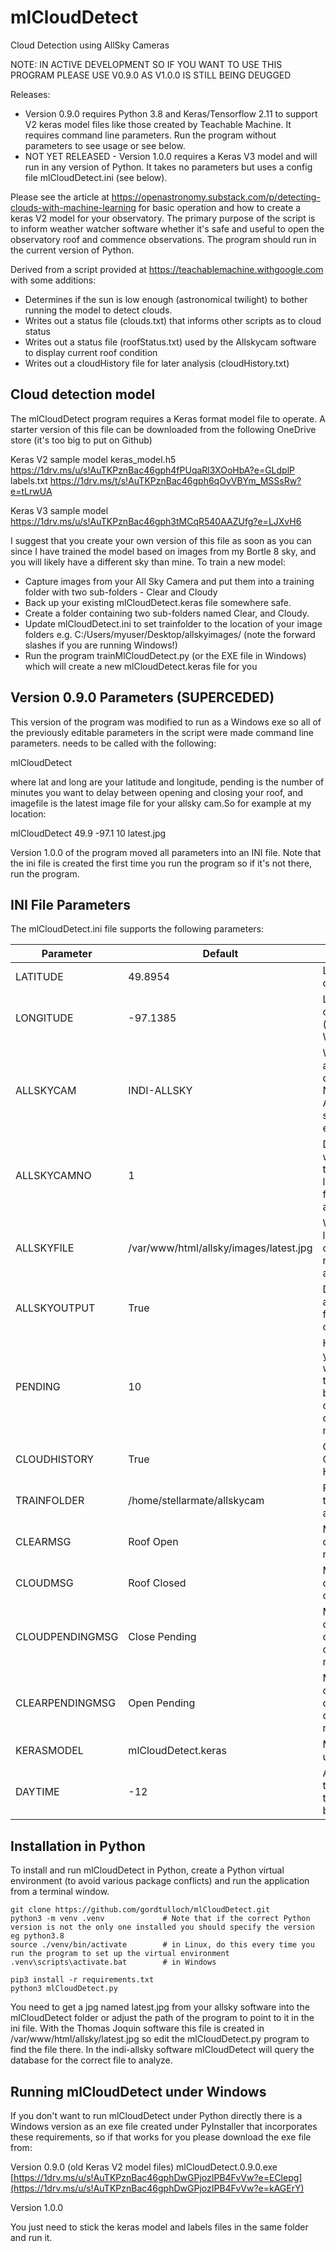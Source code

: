 # mlCloudDetect
Cloud Detection using AllSky Cameras

NOTE: IN ACTIVE DEVELOPMENT SO IF YOU WANT TO USE THIS PROGRAM PLEASE USE V0.9.0 AS V1.0.0 IS STILL BEING DEUGGED

Releases:
* Version 0.9.0 requires Python 3.8 and Keras/Tensorflow 2.11 to support V2 keras model files like those created by Teachable Machine. It requires command line parameters. Run the program without parameters to see usage or see below.
* NOT YET RELEASED - Version 1.0.0 requires a Keras V3 model and will run in any version of Python. It takes no parameters but uses a config file mlCloudDetect.ini (see below).

Please see the article at https://openastronomy.substack.com/p/detecting-clouds-with-machine-learning for basic operation and how to create a keras V2 model for your observatory. The primary purpose of the script is to inform weather watcher software whether it's safe and useful to open the observatory roof and commence observations. The program should run in the current version of Python.

Derived from a script provided at https://teachablemachine.withgoogle.com with some additions:
* Determines if the sun is low enough (astronomical twilight) to bother running the model to detect clouds.
* Writes out a status file (clouds.txt) that informs other scripts as to cloud status
* Writes out a status file (roofStatus.txt) used by the Allskycam software to display current roof condition
* Writes out a cloudHistory file for later analysis (cloudHistory.txt)

## Cloud detection model
The mlCloudDetect program requires a Keras format model file to operate. A starter version of this file can be downloaded from the following OneDrive store (it's too big to put on Github)

Keras V2 sample model
keras_model.h5    https://1drv.ms/u/s!AuTKPznBac46gph4fPUqaRl3XOoHbA?e=GLdplP
labels.txt        https://1drv.ms/t/s!AuTKPznBac46gph6qOyVBYm_MSSsRw?e=tLrwUA

Keras  V3 sample model 
https://1drv.ms/u/s!AuTKPznBac46gph3tMCqR540AAZUfg?e=LJXvH6

I suggest that you create your own version of this file as soon as you can since I have trained the model based on images from my Bortle 8 sky, and you will likely have a different sky than mine. To train a new model:

* Capture images from your All Sky Camera and put them into a training folder with two sub-folders - Clear and Cloudy
* Back up your existing mlCloudDetect.keras file somewhere safe.
* Create a folder containing two sub-folders named Clear, and Cloudy.
* Update mlCloudDetect.ini to set trainfolder to the location of your image folders e.g. C:/Users/myuser/Desktop/allskyimages/ (note the forward slashes if you are running Windows!)
* Run the program trainMlCloudDetect.py (or the EXE file in Windows) which will create a new mlCloudDetect.keras file for you

## Version 0.9.0 Parameters (SUPERCEDED)
This version of the program was modified to run as a Windows exe so all of the previously editable parameters in the script were made command line parameters. needs to be called with the following:

mlCloudDetect <lat> <long> <pending> <imagefile>

where lat and long are your latitude and longitude, pending is the number of minutes you want to delay between opening and closing your roof, and imagefile is the latest image file for your allsky cam.So for example at my location:

mlCloudDetect 49.9 -97.1 10 latest.jpg

Version 1.0.0 of the program moved all parameters into an INI file. Note that the ini file is created the first time you run the program so if it's not there, run the program.

## INI File Parameters
The mlCloudDetect.ini file supports the following parameters:

| Parameter | Default | Description |
|-----------|--------------------------------------------------------|---------------------------------------------------------------------|
| LATITUDE | 49.8954 | Latitude of observer |
| LONGITUDE | -97.1385 | Longitude of observer (negative if West) |
| ALLSKYCAM | INDI-ALLSKY | What kind of allskycam - choice are NONE,INDI-ALLSKY or something else (e.g. TJ) |
| ALLSKYCAMNO | 1 | Determines what camera to pull the latest image from in indi-allsky |
| ALLSKYFILE | /var/www/html/allsky/images/latest.jpg | What the latest file is called (in non-indi-allsky) |
| ALLSKYOUTPUT | True | Dump an allskycam.txt file with cloud status |
| PENDING | 10 | How long you want to wait to transition between open and closed (in minutes) |
| CLOUDHISTORY | True | Output Cloud History file |
| TRAINFOLDER | /home/stellarmate/allskycam | Folder where training files are |
| CLEARMSG | Roof Open | Message to output when no clouds |
| CLOUDMSG | Roof Closed | Message to output when cloudy |
| CLOUDPENDINGMSG | Close Pending | Message to output when cloud detected but roof open |
| CLEARPENDINGMSG | Open Pending | Message to output when clear sky detected but roof closed |
| KERASMODEL | mlCloudDetect.keras | Model file to use |
| DAYTIME| -12 | Altitude that the sun has to be at to be full night |

## Installation in Python
To install and run mlCloudDetect in Python, create a Python virtual environment (to avoid various package conflicts) and run the application from a terminal window.

    git clone https://github.com/gordtulloch/mlCloudDetect.git
    python3 -m venv .venv             # Note that if the correct Python version is not the only one installed you should specify the version eg python3.8
    source ./venv/bin/activate        # in Linux, do this every time you run the program to set up the virtual environment
    .venv\scripts\activate.bat        # in Windows

    pip3 install -r requirements.txt
    python3 mlCloudDetect.py

You need to get a jpg named latest.jpg from your allsky software into the mlCloudDetect folder or adjust the path of the program to point to it in the ini file. With the Thomas Joquin software this file is created in /var/www/html/allsky/latest.jpg so edit the mlCloudDetect.py program to find the file there.  In the indi-allsky software mlCloudDetect will query the database for the correct file to analyze.

## Running mlCloudDetect under Windows 
If you don't want to run mlCloudDetect under Python directly there is a Windows version as an exe file created under PyInstaller that incorporates these requirements, so if that works for you please download the exe file from:

Version 0.9.0 (old Keras V2 model files)
mlCloudDetect.0.9.0.exe    [https://1drv.ms/u/s!AuTKPznBac46gphDwGPjozIPB4FvVw?e=EClepg](https://1drv.ms/u/s!AuTKPznBac46gphDwGPjozIPB4FvVw?e=kAGErY)


Version 1.0.0



You just need to stick the keras model and labels files in the same folder and run it.
